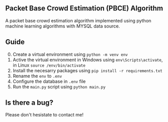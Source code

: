 ## Packet Base Crowd Estimation (PBCE) Algorithm

A packet base crowd estimation algorithm implemented using python machine learning algorithms with MYSQL data source.

## Guide

0. Create a virtual environment using `python -m venv env`
1. Active the virtual environment in Windows using `env\Scripts\activate`, in Linux `source /env/bin/activate`
2. Install the necesarry packages using `pip install -r requirements.txt`
3. Rename the `env` to `.env`
4. Configure the database in `.env` file
5. Run the `main.py` script using `python main.py`

## Is there a bug?
Please don't hesistate to contact me!